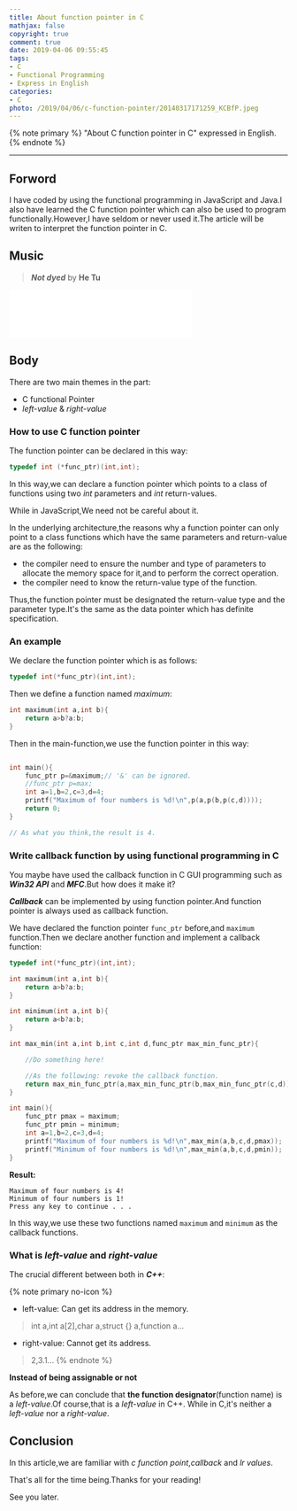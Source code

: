 ```yaml
---
title: About function pointer in C
mathjax: false
copyright: true
comment: true
date: 2019-04-06 09:55:45
tags:
- C
- Functional Programming
- Express in English
categories: 
- C
photo: /2019/04/06/c-function-pointer/20140317171259_KCBfP.jpeg
---
```


{% note primary %}
"About C function pointer in C" expressed in English.
{% endnote %}

<!-- more -->

---


## Forword

I have coded by using the functional programming in JavaScript and Java.I also have learned the C function pointer which can also be used to program functionally.However,I have seldom or never used it.The article will be writen to interpret the function pointer in C.

## Music

> ***Not dyed*** by **He Tu**

<iframe frameborder="no" marginwidth="0" marginheight="0" width=330 height=86 src="//music.163.com/outchain/player?type=2&id=533181327&auto=1&height=66"></iframe>

## Body

There are two main themes in the part:

- C functional Pointer
- *left-value* & *right-value*

### How to use C function pointer

The function pointer can be declared in this way:

```c
typedef int (*func_ptr)(int,int);
```

In this way,we can declare a function pointer which points to a  class of functions using two *int* parameters and *int* return-values.

While in JavaScript,We need not be careful about it.

In the underlying architecture,the reasons why a function pointer can only point to a class functions which have the same parameters and return-value are as the following:

- the compiler need to ensure the number and type of parameters to allocate the memory space for it,and to perform the correct operation.
- the compiler need to know the return-value type of the function.

Thus,the function pointer must be designated the return-value type and the parameter type.It's the same as the data pointer which has definite specification.

### An example

We declare the function pointer which is as follows:

```c
typedef int(*func_ptr)(int,int);
```


Then we define a function named *maximum*:

```c
int maximum(int a,int b){
    return a>b?a:b;
}
```

Then in the main-function,we use the function pointer in this way:

```c

int main(){
    func_ptr p=&maximum;// '&' can be ignored.
    //func_ptr p=max;
    int a=1,b=2,c=3,d=4;
    printf("Maximum of four numbers is %d!\n",p(a,p(b,p(c,d))));
    return 0;
}

// As what you think,the result is 4.

```

### Write callback function by using functional programming in C

You maybe have used the callback function in C GUI programming such as ***Win32 API*** and ***MFC***.But how does it make it? 

***Callback*** can be implemented by using function pointer.And function pointer is always used as callback function.

We have declared the function pointer `func_ptr` before,and `maximum` function.Then we declare another function and implement a callback function:

```c
typedef int(*func_ptr)(int,int);

int maximum(int a,int b){
    return a>b?a:b;
}

int minimum(int a,int b){
    return a<b?a:b;
}

int max_min(int a,int b,int c,int d,func_ptr max_min_func_ptr){

    //Do something here!

    //As the following: revoke the callback function.
    return max_min_func_ptr(a,max_min_func_ptr(b,max_min_func_ptr(c,d)));
}

int main(){
    func_ptr pmax = maximum;
    func_ptr pmin = minimum;
    int a=1,b=2,c=3,d=4;
    printf("Maximum of four numbers is %d!\n",max_min(a,b,c,d,pmax));
    printf("Minimum of four numbers is %d!\n",max_min(a,b,c,d,pmin));
}

```

**Result:**
```dos
Maximum of four numbers is 4!
Minimum of four numbers is 1!
Press any key to continue . . .
```

In this way,we use these two functions named `maximum` and `minimum` as the callback functions.

### What is *left-value* and *right-value*

The crucial different between both in ***C++***:

{% note primary no-icon %}
- left-value: Can get its address in the memory.
> int a,int a[2],char a,struct {} a,function a...
- right-value: Cannot get its address.
> 2,3.1...
{% endnote %}

**Instead of being assignable or not**

As before,we can conclude that **the function designator**(function name) is a *left-value*.Of course,that is a *left-value* in C++.
While in C,it's neither a *left-value* nor a *right-value*.

## Conclusion

In this article,we are familiar with *c function point*,*callback* and *lr values*.

That's all for the time being.Thanks for your reading!

See you later.